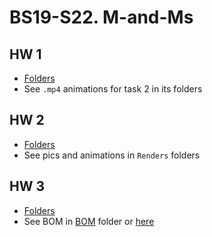 # BS19-S22. M-and-Ms

## HW 1
* [Folders](./HW1)
* See `.mp4` animations for task 2 in its folders

## HW 2
* [Folders](./HW2)
* See pics and animations in `Renders` folders

## HW 3
* [Folders](./HW3)
* See BOM in [BOM](./HW3/Inventor/BOM) folder or [here](https://docs.google.com/spreadsheets/d/1fU5a32PmGlRP2ZPKVouCsaNfi5b3JEX0dQUcG1EBDpM/edit?usp=sharing)